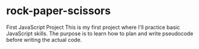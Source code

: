 # rock-paper-scissors
First JavaScript Project
This is my first project where I'll practice basic JavaScript skills.
The purpose is to learn how to plan and write pseudocode before writing the actual code.